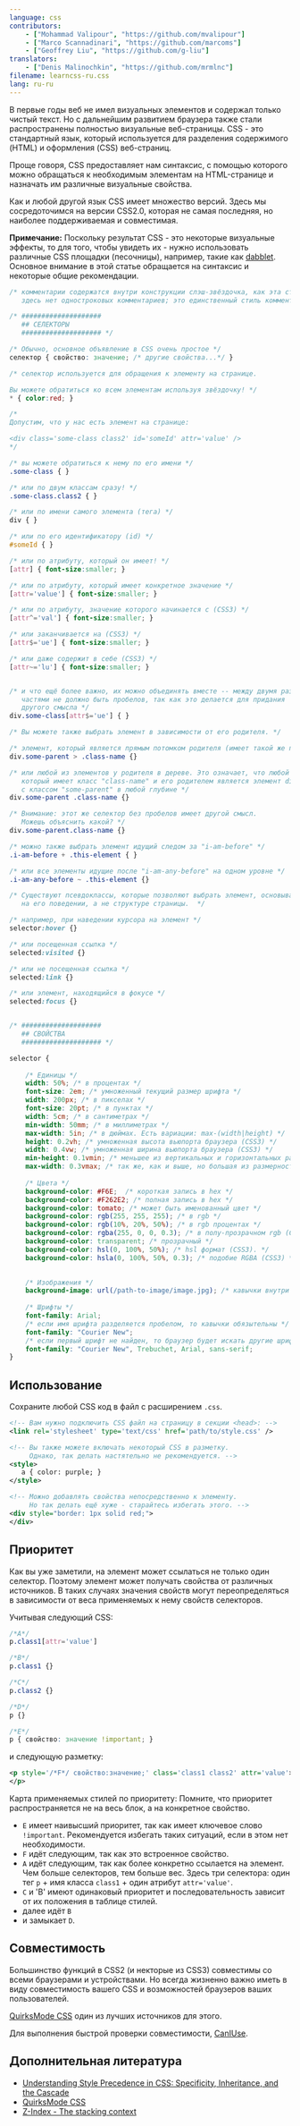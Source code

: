 ```yaml
---
language: css
contributors:
    - ["Mohammad Valipour", "https://github.com/mvalipour"]
    - ["Marco Scannadinari", "https://github.com/marcoms"]
    - ["Geoffrey Liu", "https://github.com/g-liu"]
translators:
    - ["Denis Malinochkin", "https://github.com/mrmlnc"]
filename: learncss-ru.css
lang: ru-ru
---
```


В первые годы веб не имел визуальных элементов и содержал только чистый текст. 
Но с дальнейшим развитием браузера также стали распространены полностью 
визуальные веб-страницы. CSS - это стандартный язык, который используется для 
разделения содержимого (HTML) и оформления (CSS) веб-страниц.

Проще говоря, CSS предоставляет нам синтаксис, с помощью которого можно 
обращаться к необходимым элементам на HTML-странице и назначать им различные 
визуальные свойства.

Как и любой другой язык CSS имеет множество версий. Здесь мы сосредоточимся
на версии CSS2.0, которая не самая последняя, но наиболее поддерживаемая и 
совместимая.

**Примечание:** Поскольку результат CSS - это некоторые визуальные эффекты, то 
для того, чтобы увидеть их - нужно использовать различные CSS площадки 
(песочницы), например, такие как [dabblet](http://dabblet.com/). Основное 
внимание в этой статье обращается на синтаксис и некоторые общие рекомендации.


```css
/* комментарии содержатся внутри конструкции слэш-звёздочка, как эта строка!
   здесь нет одностроковых комментариев; это единственный стиль комментариев */

/* ####################
   ## СЕЛЕКТОРЫ
   #################### */

/* Обычно, основное объявление в CSS очень простое */
селектор { свойство: значение; /* другие свойства...*/ }

/* селектор используется для обращения к элементу на странице.

Вы можете обратиться ко всем элементам используя звёздочку! */
* { color:red; }

/*
Допустим, что у нас есть элемент на странице:

<div class='some-class class2' id='someId' attr='value' />
*/

/* вы можете обратиться к нему по его имени */
.some-class { }

/* или по двум классам сразу! */
.some-class.class2 { }

/* или по имени самого элемента (тега) */
div { }

/* или по его идентификатору (id) */
#someId { }

/* или по атрибуту, который он имеет! */
[attr] { font-size:smaller; }

/* или по атрибуту, который имеет конкретное значение */
[attr='value'] { font-size:smaller; }

/* или по атрибуту, значение которого начинается с (CSS3) */
[attr^='val'] { font-size:smaller; }

/* или заканчивается на (CSS3) */
[attr$='ue'] { font-size:smaller; }

/* или даже содержит в себе (CSS3) */
[attr~='lu'] { font-size:smaller; }


/* и что ещё более важно, их можно объединять вместе -- между двумя различными 
   частями не должно быть пробелов, так как это делается для придания
   другого смысла */
div.some-class[attr$='ue'] { }

/* Вы можете также выбрать элемент в зависимости от его родителя. */

/* элемент, который является прямым потомком родителя (имеет такой же путь) */
div.some-parent > .class-name {}

/* или любой из элементов у родителя в дереве. Это означает, что любой элемент,
   который имеет класс "class-name" и его родителем является элемент div
   с классом "some-parent" в любой глубине */
div.some-parent .class-name {}

/* Внимание: этот же селектор без пробелов имеет другой смысл.
   Можешь объяснить какой? */
div.some-parent.class-name {}

/* можно также выбрать элемент идущий следом за "i-am-before" */
.i-am-before + .this-element { }

/* или все элементы идущие после "i-am-any-before" на одном уровне */
.i-am-any-before ~ .this-element {}

/* Существуют псевдоклассы, которые позволяют выбрать элемент, основываясь
   на его поведении, а не структуре страницы.  */

/* например, при наведении курсора на элемент */
selector:hover {}

/* или посещенная ссылка */
selected:visited {}

/* или не посещенная ссылка */
selected:link {}

/* или элемент, находящийся в фокусе */
selected:focus {}


/* ####################
   ## СВОЙСТВА
   #################### */

selector {
    
    /* Единицы */
    width: 50%; /* в процентах */
    font-size: 2em; /* умноженный текущий размер шрифта */
    width: 200px; /* в пикселах */
    font-size: 20pt; /* в пунктах */
    width: 5cm; /* в сантиметрах */
    min-width: 50mm; /* в миллиметрах */
    max-width: 5in; /* в дюймах. Есть вариации: max-(width|height) */
    height: 0.2vh; /* умноженная высота вьюпорта браузера (CSS3) */
    width: 0.4vw; /* умноженная ширина вьюпорта браузера (CSS3) */
    min-height: 0.1vmin; /* меньшее из вертикальных и горизонтальных размеров вьюпорта браузера (CSS3) */
    max-width: 0.3vmax; /* так же, как и выше, но большая из размерностей (CSS3) */
    
    /* Цвета */
    background-color: #F6E;  /* короткая запись в hex */
    background-color: #F262E2; /* полная запись в hex */
    background-color: tomato; /* может быть именованный цвет */
    background-color: rgb(255, 255, 255); /* в rgb */
    background-color: rgb(10%, 20%, 50%); /* в rgb процентах */
    background-color: rgba(255, 0, 0, 0.3); /* в полу-прозрачном rgb (CSS3) */
    background-color: transparent; /* прозрачный */
    background-color: hsl(0, 100%, 50%); /* hsl формат (CSS3). */
    background-color: hsla(0, 100%, 50%, 0.3); /* подобие RGBA (CSS3) */

    
    /* Изображения */
    background-image: url(/path-to-image/image.jpg); /* кавычки внутри url() не необязательны */
    
    /* Шрифты */
    font-family: Arial;
    /* если имя шрифта разделяется пробелом, то кавычки обязытельны */
    font-family: "Courier New";
    /* если первый шрифт не найден, то браузер будет искать другие шрифты */
    font-family: "Courier New", Trebuchet, Arial, sans-serif;
}

```

## Использование

Сохраните любой CSS код в файл с расширением `.css`.

```xml
<!-- Вам нужно подключить CSS файл на страницу в секции <head>: -->
<link rel='stylesheet' type='text/css' href='path/to/style.css' />

<!-- Вы также можете включать некоторый CSS в разметку.
     Однако, так делать настятельно не рекомендуется. -->
<style>
   a { color: purple; }
</style>

<!-- Можно добавлять свойства непосредственно к элементу.
     Но так делать ещё хуже - старайтесь избегать этого. -->
<div style="border: 1px solid red;">
</div>

```

## Приоритет

Как вы уже заметили, на элемент может ссылаться не только один селектор. 
Поэтому элемент может получать свойства от различных источников. 
В таких случаях значения свойств могут переопределяться в зависимости от веса 
применяемых к нему свойств селекторов.

Учитывая следующий CSS:

```css
/*A*/
p.class1[attr='value']

/*B*/
p.class1 {}

/*C*/
p.class2 {}

/*D*/
p {}

/*E*/
p { свойство: значение !important; }

```

и следующую разметку:

```xml
<p style='/*F*/ свойство:значение;' class='class1 class2' attr='value'>
</p>
```

Карта применяемых стилей по приоритету:
Помните, что приоритет распространяется не на весь блок, а на конкретное 
свойство.

* `E` имеет наивысший приоритет, так как имеет ключевое слово `!important`. 
  Рекомендуется избегать таких ситуаций, если в этом нет необходимости. 
* `F` идёт следующим, так как это встроенное свойство.
* `A` идёт следующим, так как более конкретно ссылается на элемент. Чем больше 
  селекторов, тем больше вес. Здесь три селектора: один тег `p` + 
  имя класса `class1` + один атрибут `attr='value'`.
* `C` и 'B' имеют одинаковый приоритет и последовательность зависит от
  их положения в таблице стилей.
* далее идёт `B`
* и замыкает `D`.

## Совместимость

Большинство функций в CSS2 (и некторые из CSS3) совместимы со всеми браузерами 
и устройствами. Но всегда жизненно важно иметь в виду совместимость вашего CSS 
и возможностей браузеров ваших пользователей.

[QuirksMode CSS](http://www.quirksmode.org/css/) один из лучших источников для этого.

Для выполнения быстрой проверки совместимости, [CanIUse](http://caniuse.com).

## Дополнительная литература

* [Understanding Style Precedence in CSS: Specificity, Inheritance, and the Cascade](http://www.vanseodesign.com/css/css-specificity-inheritance-cascaade/)
* [QuirksMode CSS](http://www.quirksmode.org/css/)
* [Z-Index - The stacking context](https://developer.mozilla.org/en-US/docs/Web/Guide/CSS/Understanding_z_index/The_stacking_context)

